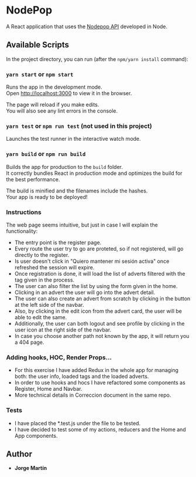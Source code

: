 # NodePop

A React application that uses the [Nodepop API](https://github.com/IsmaelB83/keepcoding-backend-node) developed in Node.

## Available Scripts

In the project directory, you can run (after the `npm/yarn install` command):

### `yarn start` or `npm start`

Runs the app in the development mode.<br />
Open [http://localhost:3000](http://localhost:3000) to view it in the browser.

The page will reload if you make edits.<br />
You will also see any lint errors in the console.

### `yarn test` or `npm run test` (not used in this project)

Launches the test runner in the interactive watch mode.<br />

### `yarn build` or `npm run build`

Builds the app for production to the `build` folder.<br />
It correctly bundles React in production mode and optimizes the build for the best performance.

The build is minified and the filenames include the hashes.<br />
Your app is ready to be deployed!

### Instructions

The web page seems intuitive, but just in case I will explain the functionality:

- The entry point is the register page.
- Every route the user try to go are proteted, so if not registered, will go directly to the register.
- Is user doesn't click in "Quiero mantener mi sesión activa" once refreshed the session will expire.
- Once registration is done, it will load the list of adverts filtered with the tag given in the process.
- The user can also filter the list by using the form given in the home.
- Clicking in an advert the user will go into the advert detail.
- The user can also create an advert from scratch by clicking in the button at the left side of the navbar.
- Also, by clicking in the edit icon from the advert card, the user will be able to edit the same.
- Additionally, the user can both logout and see profile by clicking in the user icon at the right side of the navbar.
- In case you choose another path not known by the app, it will return you a 404 page.

### Adding hooks, HOC, Render Props...

- For this exercise I have added Redux in the whole app for managing both: the user info, loaded tags and the loaded adverts.
- In order to use hooks and hocs I have refactored some components as Register, Home and Navbar.
- More technical details in Correccion document in the same repo.

### Tests

- I have placed the \*.test.js under the file to be tested.
- I have decided to test some of my actions, reducers and the Home and App components.

## Author

- **Jorge Martín**

